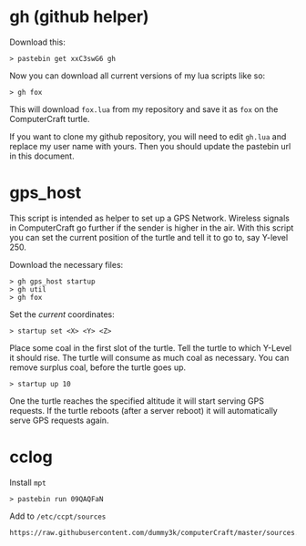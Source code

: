 gh (github helper)
==================

Download this:
```
> pastebin get xxC3swG6 gh
```

Now you can download all current versions of my lua scripts like so:
```
> gh fox
```

This will download ```fox.lua``` from my repository and save it as
```fox``` on the ComputerCraft turtle.

If you want to clone my github repository, you will need to edit ```gh.lua``` and replace my user name with yours. Then you should update the pastebin url in this document.

gps_host
========

This script is intended as helper to set up a GPS Network.
Wireless signals in ComputerCraft go further if the sender is higher
in the air. With this script you can set the current position of the turtle and tell it to go to, say Y-level 250. 

Download the necessary files:
```
> gh gps_host startup
> gh util
> gh fox
```

Set the *current* coordinates:
```
> startup set <X> <Y> <Z>
```

Place some coal in the first slot of the turtle. Tell the turtle to
which Y-Level it should rise. The turtle will consume as much coal as 
necessary. You can remove surplus coal, before the turtle goes up.
```
> startup up 10
```

One the turtle reaches the specified altitude it will start serving
GPS requests. If the turtle reboots (after a server reboot) it will
automatically serve GPS requests again.

cclog
=====

Install ```mpt```

```
> pastebin run 09QAQFaN
```

Add to ```/etc/ccpt/sources```
```
https://raw.githubusercontent.com/dummy3k/computerCraft/master/sources.txt
```

